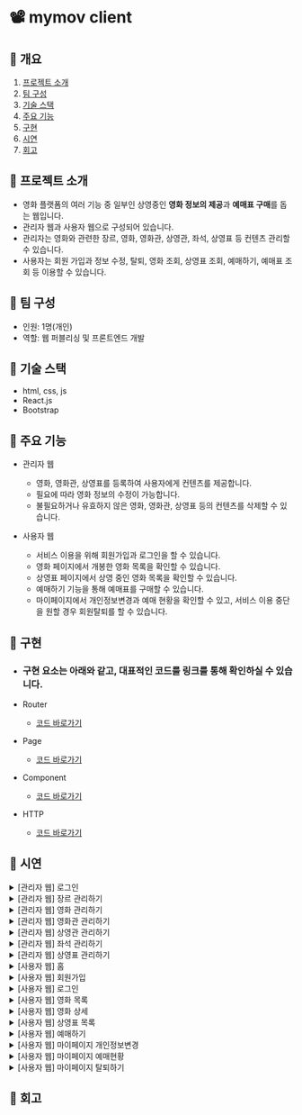# 📽️ mymov client

## 📌 개요
1. [프로젝트 소개](#-프로젝트-소개)
2. [팀 구성](#-팀-구성)
3. [기술 스택](#-기술-스택)
4. [주요 기능](#-주요-기능)
5. [구현](#-구현)
6. [시연](#-시연)
7. [회고](#-회고)

## 📌 프로젝트 소개
- 영화 플랫폼의 여러 기능 중 일부인 상영중인 **영화 정보의 제공**과 **예매표 구매**를 돕는 웹입니다.
- 관리자 웹과 사용자 웹으로 구성되어 있습니다.
- 관리자는 영화와 관련한 장르, 영화, 영화관, 상영관, 좌석, 상영표 등 컨텐츠 관리할 수 있습니다.
- 사용자는 회원 가입과 정보 수정, 탈퇴, 영화 조회, 상영표 조회, 예매하기, 예매표 조회 등 이용할 수 있습니다.


## 📌 팀 구성
- 인원: 1명(개인)
- 역할: 웹 퍼블리싱 및 프론트엔드 개발


## 📌 기술 스택
- html, css, js
- React.js
- Bootstrap


## 📌 주요 기능
- 관리자 웹
    - 영화, 영화관, 상영표를 등록하여 사용자에게 컨텐츠를 제공합니다.
    - 필요에 따라 영화 정보의 수정이 가능합니다.
    - 불필요하거나 유효하지 않은 영화, 영화관, 상영표 등의 컨텐츠를 삭제할 수 있습니다.

- 사용자 웹
    - 서비스 이용을 위해 회원가입과 로그인을 할 수 있습니다.
    - 영화 페이지에서 개봉한 영화 목록을 확인할 수 있습니다.
    - 상영표 페이지에서 상영 중인 영화 목록을 확인할 수 있습니다.
    - 예매하기 기능을 통해 예매표를 구매할 수 있습니다.
    - 마이페이지에서 개인정보변경과 예매 현황을 확인할 수 있고, 서비스 이용 중단을 원할 경우 회원탈퇴를 할 수 있습니다.

## 📌 구현
- ### 구현 요소는 아래와 같고, 대표적인 코드를 링크를 통해 확인하실 수 있습니다.

- Router
    - [코드 바로가기](src/App.js)
- Page
    - [코드 바로가기](src/pages/MovieList.js)
- Component
    - [코드 바로가기](src/components/CardList.js)
- HTTP
    - [코드 바로가기](src/api/apiMovie.js)

## 📌 시연
<details>
<summary>[관리자 웹] 로그인</summary>

![image](assets/img-admin-login.png)

</details>

<details>
<summary>[관리자 웹] 장르 관리하기</summary>

![image](assets/img-admin-management-genre.png)

</details>

<details>
<summary>[관리자 웹] 영화 관리하기</summary>

![image](assets/img-admin-management-movie.png)

</details>

<details>
<summary>[관리자 웹] 영화관 관리하기</summary>

![image](assets/img-admin-management-cinema.png)

</details>

<details>
<summary>[관리자 웹] 상영관 관리하기</summary>

![image](assets/img-admin-management-theater.png)

</details>

<details>
<summary>[관리자 웹] 좌석 관리하기</summary>

![image](assets/img-admin-management-seat.png)

</details>

<details>
<summary>[관리자 웹] 상영표 관리하기</summary>

![image](assets/img-admin-management-theater.png)

</details>

<details>
<summary>[사용자 웹] 홈</summary>

![image](assets/img-user-home.png)

</details>

<details>
<summary>[사용자 웹] 회원가입</summary>

![image](assets/img-user-join.png)

</details>

<details>
<summary>[사용자 웹] 로그인</summary>

![image](assets/img-user-login.png)

</details>

<details>
<summary>[사용자 웹] 영화 목록</summary>

![image](assets/img-user-movie-list.png)

</details>

<details>
<summary>[사용자 웹] 영화 상세</summary>

![image](assets/img-user-movie-detail.png)

</details>

<details>
<summary>[사용자 웹] 상영표 목록</summary>

![image](assets/img-user-timetable-list.png)

</details>

<details>
<summary>[사용자 웹] 예매하기</summary>

![image](assets/img-user-reservation.png)

</details>

<details>
<summary>[사용자 웹] 마이페이지 개인정보변경</summary>

![image](assets/img-user-mypage-myinfo.png)

</details>

<details>
<summary>[사용자 웹] 마이페이지 예매현황</summary>

![image](assets/img-user-mypage-reservation.png)

</details>

<details>
<summary>[사용자 웹] 마이페이지 탈퇴하기</summary>

![image](assets/img-user-mypage-withdrawal.png)

</details>


## 📌 회고